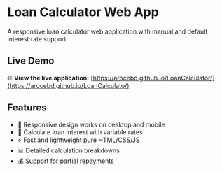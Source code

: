 # Loan Calculator Web App

A responsive loan calculator web application with manual and default interest rate support.

## Live Demo

🌐 **View the live application:** [https://arocebd.github.io/LoanCalculator/](https://arocebd.github.io/LoanCalculato/)

## Features

- 📱 Responsive design works on desktop and mobile
- 🧮 Calculate loan interest with variable rates
- ⚡ Fast and lightweight pure HTML/CSS/JS
- 📊 Detailed calculation breakdowns
- 💰 Support for partial repayments

